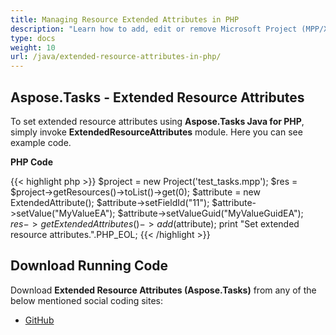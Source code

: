 ```yaml
---
title: Managing Resource Extended Attributes in PHP
description: "Learn how to add, edit or remove Microsoft Project (MPP/XML) resource extended attributes using Aspose.Tasks Java for PHP."
type: docs
weight: 10
url: /java/extended-resource-attributes-in-php/
---
```


## **Aspose.Tasks - Extended Resource Attributes**
To set extended resource attributes using **Aspose.Tasks Java for PHP**, simply invoke **ExtendedResourceAttributes** module. Here you can see example code.

**PHP Code**

{{< highlight php >}}
$project = new Project('test_tasks.mpp');
$res = $project->getResources()->toList()->get(0);
$attribute = new ExtendedAttribute();
$attribute->setFieldId("11");
$attribute->setValue("MyValueEA");
$attribute->setValueGuid("MyValueGuidEA");
$res->getExtendedAttributes()->add($attribute);
print "Set extended resource attributes.".PHP_EOL;
{{< /highlight >}}

## **Download Running Code**
Download **Extended Resource Attributes (Aspose.Tasks)** from any of the below mentioned social coding sites:

- [GitHub](https://github.com/aspose-tasks/Aspose.Tasks-for-Java/blob/master/Plugins/Aspose_Tasks_Java_for_PHP/src/aspose/tasks/WorkingWithResources/ExtendedResourceAttributes.php)

